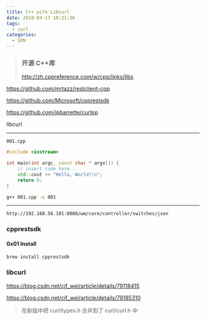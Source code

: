 ```yaml
---
title: C++ with Libcurl
date: 2018-04-17 18:21:36
tags:
  - curl
categories:
  - SDN
---
```


> ### 开源 C++库
>
> <http://zh.cppreference.com/w/cpp/links/libs>

<https://github.com/mrtazz/restclient-cpp>

<https://github.com/Microsoft/cpprestsdk>

<https://github.com/jpbarrette/curlpp>

libcurl

---

`001.cpp`

```c++
#include <iostream>

int main(int argc, const char * argv[]) {
    // insert code here...
    std::cout << "Hello, World!\n";
    return 0;
}
```

```bash
g++ 001.cpp -o 001
```

---

```http
http://192.168.56.101:8080/wm/core/controller/switches/json
```

### cpprestsdk

#### 0x01 Install

```bash
brew install cpprestsdk
```

### libcurl

<https://blog.csdn.net/cjf_wei/article/details/79118415>

<https://blog.csdn.net/cjf_wei/article/details/79185310>

> 在新版中把 curl/types.h 合并到了 curl/curl.h 中
